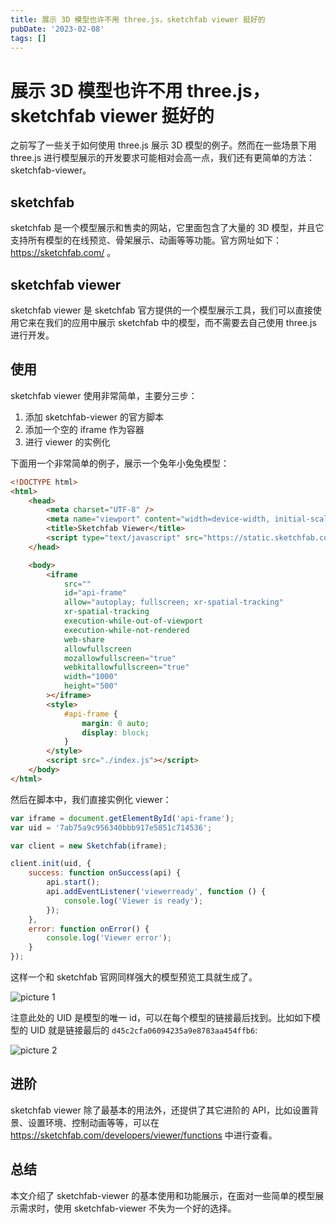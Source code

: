 ```yaml
---
title: 展示 3D 模型也许不用 three.js，sketchfab viewer 挺好的
pubDate: '2023-02-08'
tags: []
---
```


# 展示 3D 模型也许不用 three.js，sketchfab viewer 挺好的

之前写了一些关于如何使用 three.js 展示 3D 模型的例子。然而在一些场景下用 three.js 进行模型展示的开发要求可能相对会高一点，我们还有更简单的方法：sketchfab-viewer。

## sketchfab

sketchfab 是一个模型展示和售卖的网站，它里面包含了大量的 3D 模型，并且它支持所有模型的在线预览、骨架展示、动画等等功能。官方网址如下：https://sketchfab.com/ 。

## sketchfab viewer

sketchfab viewer 是 sketchfab 官方提供的一个模型展示工具，我们可以直接使用它来在我们的应用中展示 sketchfab 中的模型，而不需要去自己使用 three.js 进行开发。

## 使用

sketchfab viewer 使用非常简单，主要分三步：

1. 添加 sketchfab-viewer 的官方脚本
2. 添加一个空的 iframe 作为容器
3. 进行 viewer 的实例化

下面用一个非常简单的例子，展示一个兔年小兔兔模型：

```html
<!DOCTYPE html>
<html>
    <head>
        <meta charset="UTF-8" />
        <meta name="viewport" content="width=device-width, initial-scale=1" />
        <title>Sketchfab Viewer</title>
        <script type="text/javascript" src="https://static.sketchfab.com/api/sketchfab-viewer-1.12.1.js"></script>
    </head>

    <body>
        <iframe
            src=""
            id="api-frame"
            allow="autoplay; fullscreen; xr-spatial-tracking"
            xr-spatial-tracking
            execution-while-out-of-viewport
            execution-while-not-rendered
            web-share
            allowfullscreen
            mozallowfullscreen="true"
            webkitallowfullscreen="true"
            width="1000"
            height="500"
        ></iframe>
        <style>
            #api-frame {
                margin: 0 auto;
                display: block;
            }
        </style>
        <script src="./index.js"></script>
    </body>
</html>
```

然后在脚本中，我们直接实例化 viewer：

```js
var iframe = document.getElementById('api-frame');
var uid = '7ab75a9c956340bbb917e5851c714536';

var client = new Sketchfab(iframe);

client.init(uid, {
    success: function onSuccess(api) {
        api.start();
        api.addEventListener('viewerready', function () {
            console.log('Viewer is ready');
        });
    },
    error: function onError() {
        console.log('Viewer error');
    }
});
```

这样一个和 sketchfab 官网同样强大的模型预览工具就生成了。

![picture 1](https://stg.heyfe.org/images/blog-sketchfab-viewer-29.png)

注意此处的 UID 是模型的唯一 id，可以在每个模型的链接最后找到。比如如下模型的 UID 就是链接最后的 `d45c2cfa06094235a9e8783aa454ffb6`:

![picture 2](https://stg.heyfe.org/images/blog-sketchfab-viewer-55.png)

## 进阶

sketchfab viewer 除了最基本的用法外，还提供了其它进阶的 API，比如设置背景、设置环境、控制动画等等，可以在 https://sketchfab.com/developers/viewer/functions 中进行查看。

## 总结

本文介绍了 sketchfab-viewer 的基本使用和功能展示，在面对一些简单的模型展示需求时，使用 sketchfab-viewer 不失为一个好的选择。

